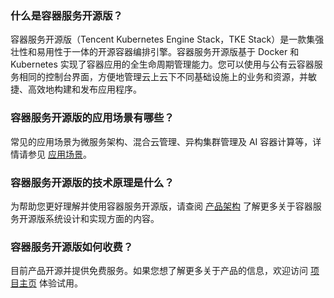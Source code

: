 ### 什么是容器服务开源版？

容器服务开源版（Tencent Kubernetes Engine Stack，TKE Stack）是一款集强壮性和易用性于一体的开源容器编排引擎。容器服务开源版基于 Docker 和 Kubernetes 实现了容器应用的全生命周期管理能力。您可以使用与公有云容器服务相同的控制台界面，方便地管理云上云下不同基础设施上的业务和资源，并敏捷、高效地构建和发布应用程序。


### 容器服务开源版的应用场景有哪些？

常见的应用场景为微服务架构、混合云管理、异构集群管理及 AI 容器计算等，详情请参见 [应用场景](https://cloud.tencent.com/document/product/1205/42507)。



### 容器服务开源版的技术原理是什么？
为帮助您更好理解并使用容器服务开源版，请查阅 [产品架构](https://cloud.tencent.com/document/product/1205/42505) 了解更多关于容器服务开源版系统设计和实现方面的内容。



### 容器服务开源版如何收费？

目前产品开源并提供免费服务。如果您想了解更多关于产品的信息，欢迎访问 [项目主页](https://github.com/tkestack) 体验试用。



